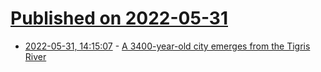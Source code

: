 # [Published on 2022-05-31](index.md)

* [2022-05-31, 14:15:07](https://news.ycombinator.com/item?id=31569742) - [A 3400-year-old city emerges from the Tigris River](https://uni-tuebingen.de/en/university/news-and-publications/press-releases/press-releases/article/a-3400-year-old-city-emerges-from-the-tigris-river/)
